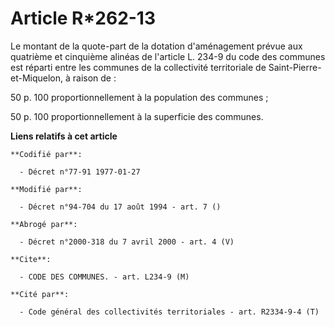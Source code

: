 # Article R*262-13

Le montant de la quote-part de la dotation d'aménagement prévue aux quatrième et cinquième alinéas de l'article L. 234-9 du
code des communes est réparti entre les communes de la collectivité territoriale de Saint-Pierre-et-Miquelon, à raison de :

50 p. 100 proportionnellement à la population des communes ;

50 p. 100 proportionnellement à la superficie des communes.

**Liens relatifs à cet article**

	**Codifié par**:

	  - Décret n°77-91 1977-01-27

	**Modifié par**:

	  - Décret n°94-704 du 17 août 1994 - art. 7 ()

	**Abrogé par**:

	  - Décret n°2000-318 du 7 avril 2000 - art. 4 (V)

	**Cite**:

	  - CODE DES COMMUNES. - art. L234-9 (M)

	**Cité par**:

	  - Code général des collectivités territoriales - art. R2334-9-4 (T)

